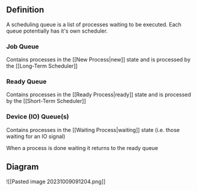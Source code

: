 ## Definition
A scheduling queue is a list of processes waiting to be executed. Each queue potentially has it's own scheduler.
### Job Queue
Contains processes in the [[New Process|new]] state and is processed by the [[Long-Term Scheduler]]
### Ready Queue
Contains processes in the [[Ready Process|ready]] state and is processed by the [[Short-Term Scheduler]]
### Device (IO) Queue(s)
Contains processes in the [[Waiting Process|waiting]] state (i.e. those waiting for an IO signal)

When a process is done waiting it returns to the ready queue
## Diagram
![[Pasted image 20231009091204.png]]